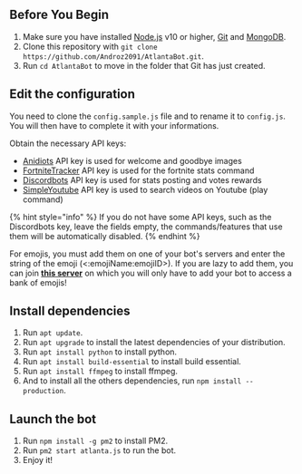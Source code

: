 ## Before You Begin

1. Make sure you have installed [Node.js](https://www.digitalocean.com/community/tutorials/how-to-install-node-js-on-debian-9) v10 or higher, [Git](https://www.linode.com/docs/development/version-control/how-to-install-git-on-linux-mac-and-windows/) and [MongoDB](https://www.digitalocean.com/community/tutorials/how-to-install-mongodb-on-debian-9).
2. Clone this repository with `git clone https://github.com/Androz2091/AtlantaBot.git`.
3. Run `cd AtlantaBot` to move in the folder that Git has just created.

## Edit the configuration

You need to clone the `config.sample.js` file and to rename it to `config.js`. You will then have to complete it with your informations.

Obtain the necessary API keys:

*   [Anidiots](https://discord.gg/PgCR8Rg) API key is used for welcome and goodbye images
*   [FortniteTracker](https://fortnitetracker.com/site-api) API key is used for the fortnite stats command
*   [Discordbots](https://discordbots.org/api/docs#mybots) API key is used for stats posting and votes rewards
*   [SimpleYoutube](https://console.developers.google.com/) API key is used to search videos on Youtube (play command)

{% hint style="info" %}
If you do not have some API keys, such as the Discordbots key, leave the fields empty, the commands/features that use them will be automatically disabled.
{% endhint %}

For emojis, you must add them on one of your bot's servers and enter the string of the emoji (<:emojiName:emojiID>). If you are lazy to add them, you can join [**this server**](https://discord.gg/9ANfwes) on which you will only have to add your bot to access a bank of emojis!

## Install dependencies

1. Run `apt update`.
2. Run `apt upgrade` to install the latest dependencies of your distribution.
3. Run `apt install python` to install python.
4. Run `apt install build-essential` to install build essential.
5. Run `apt install ffmpeg` to install ffmpeg.
6. And to install all the others dependencies, run `npm install --production`.

## Launch the bot

1. Run `npm install -g pm2` to install PM2.
2. Run `pm2 start atlanta.js` to run the bot.
3. Enjoy it!
